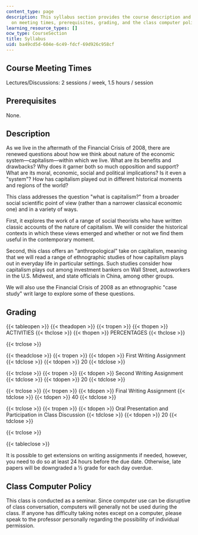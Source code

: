 ```yaml
---
content_type: page
description: This syllabus section provides the course description and information
  on meeting times, prerequisites, grading, and the class computer policy.
learning_resource_types: []
ocw_type: CourseSection
title: Syllabus
uid: ba49cd5d-604e-6c49-fdcf-69d926c958cf
---
```


Course Meeting Times
--------------------

Lectures/Discussions: 2 sessions / week, 1.5 hours / session

Prerequisites
-------------

None.

Description
-----------

As we live in the aftermath of the Financial Crisis of 2008, there are renewed questions about how we think about nature of the economic system—capitalism—within which we live. What are its benefits and drawbacks? Why does it garner both so much opposition and support? What are its moral, economic, social and political implications? Is it even a "system"? How has capitalism played out in different historical moments and regions of the world?

This class addresses the question "what is capitalism?" from a broader social scientific point of view (rather than a narrower classical economic one) and in a variety of ways.

First, it explores the work of a range of social theorists who have written classic accounts of the nature of capitalism. We will consider the historical contexts in which these views emerged and whether or not we find them useful in the contemporary moment.

Second, this class offers an "anthropological" take on capitalism, meaning that we will read a range of ethnographic studies of how capitalism plays out in everyday life in particular settings. Such studies consider how capitalism plays out among investment bankers on Wall Street, autoworkers in the U.S. Midwest, and state officials in China, among other groups.

We will also use the Financial Crisis of 2008 as an ethnographic "case study" writ large to explore some of these questions.

Grading
-------

{{< tableopen >}}
{{< theadopen >}}
{{< tropen >}}
{{< thopen >}}
ACTIVITIES
{{< thclose >}}
{{< thopen >}}
PERCENTAGES
{{< thclose >}}

{{< trclose >}}

{{< theadclose >}}
{{< tropen >}}
{{< tdopen >}}
First Writing Assignment
{{< tdclose >}}
{{< tdopen >}}
20
{{< tdclose >}}

{{< trclose >}}
{{< tropen >}}
{{< tdopen >}}
Second Writing Assignment
{{< tdclose >}}
{{< tdopen >}}
20
{{< tdclose >}}

{{< trclose >}}
{{< tropen >}}
{{< tdopen >}}
Final Writing Assignment
{{< tdclose >}}
{{< tdopen >}}
40
{{< tdclose >}}

{{< trclose >}}
{{< tropen >}}
{{< tdopen >}}
Oral Presentation and Participation in Class Discussion
{{< tdclose >}}
{{< tdopen >}}
20
{{< tdclose >}}

{{< trclose >}}

{{< tableclose >}}

It is possible to get extensions on writing assignments if needed, however, you need to do so at least 24 hours before the due date. Otherwise, late papers will be downgraded a ½ grade for each day overdue.

Class Computer Policy
---------------------

This class is conducted as a seminar. Since computer use can be disruptive of class conversation, computers will generally not be used during the class. If anyone has difficulty taking notes except on a computer, please speak to the professor personally regarding the possibility of individual permission.